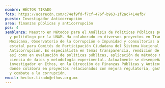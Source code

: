 ```yaml
---
nombre: HÉCTOR TIRADO
foto: https://ucarecdn.com/c74ef9fd-f7cf-476f-b963-1f2ac7414efb/
puesto: Investigador Anticorrupción
area: finanzas públicas y anticorrupción
pos: 4
semblanza: Maestro en Métodos para el Análisis de Políticas Públicas por el CIDE
  y politólogo por la UNAM. Ha colaborado en diversos proyectos en Transparencia
  Mexicana, Observatorio de la Corrupción e Impunidad y consultorías a nivel
  estatal para Comités de Participación Ciudadana del Sistema Nacional
  Anticorrupción. Es especialista en temas transparencia, rendición de cuentas,
  así como en evaluación de políticas públicas, aplicación de métodos mixtos,
  ciencia de datos y metodología experimental. Actualmente se desempeña como
  investigador en Ethos, en la Dirección de Finanzas Públicas y Anticorrupción,
  donde colabora en proyectos relacionados con mejora regulatoria, gasto público
  y combate a la corrupción.
email: hector.tirado@ethos.org.mx
---
```

